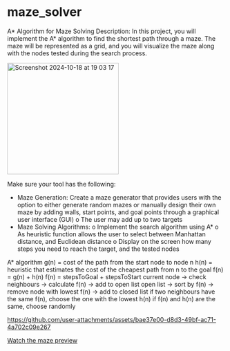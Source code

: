 # maze_solver

A* Algorithm for Maze Solving
Description:
In this project, you will implement the A* algorithm to find the shortest path through a maze.
The maze will be represented as a grid, and you will visualize the maze along with the nodes
tested during the search process.

<img width="258" alt="Screenshot 2024-10-18 at 19 03 17" src="https://github.com/user-attachments/assets/e37467da-b814-4b16-8313-b4c4eb00f200">


Make sure your tool has the following:
- Maze Generation: Create a maze generator that provides users with the option to either
generate random mazes or manually design their own maze by adding walls, start points,
and goal points through a graphical user interface (GUI)
o The user may add up to two targets
- Maze Solving Algorithms:
o Implement the search algorithm using A*
o As heuristic function allows the user to select between Manhattan distance, and
Euclidean distance
o Display on the screen how many steps you need to reach the target, and the
tested nodes

A* algorithm
g(n) = cost of the path from the start node to node n
h(n) = heuristic that estimates the cost of the cheapest path from n to the goal
f(n) = g(n) + h(n)
f(n) = stepsToGoal + stepsToStart
current node -> check neighbours -> calculate f(n) -> add to open list
open list -> sort by f(n) -> remove node with lowest f(n) -> add to closed list
if two neighbours have the same f(n), choose the one with the lowest h(n)
if f(n) and h(n) are the same, choose randomly

<!-- Video preview -->

https://github.com/user-attachments/assets/bae37e00-d8d3-49bf-ac71-4a702c09e267


[Watch the maze preview](lib/assets/maze_preview.mov)
